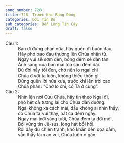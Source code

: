 ```yaml
---
song_number: 728
title: 728. Trước Khi Rạng Đông
categories: Đời Tín Đồ
sub_categories: Bền Lòng Tin Cậy
draft: false
---
```

<dl><dt>Câu 1:</dt><dd data-verse="1"> Bạn ơi đừng chán nữa, hãy quên đi buồn đau, <br/>Hãy phó bao đau thương lên Chúa nhân từ. <br/>Ngày vui sẽ sớm đến, bóng đêm sẽ dần tan. <br/>Ánh sáng của ban mai tỏa sau đêm dài. <br/>Dù đời nầy tối đen, chớ nên lo ngại chi <br/>Chúa ở với ta luôn, không thiếu thốn gì. <br/>Ðừng quên lời hứa xưa, trước khi lên trời cao <br/>Chúa phán: “Chớ lo chi, có Ta ở cùng”. </dd><dt>Câu 2:</dt><dd data-verse="2">Nhìn lên nơi Cứu Chúa, hãy tin theo Ngài đi, <br/>phó hết cả tương lai cho Chúa dẫn đường. <br/>Ngài không xa cách mãi, dẫu không ai nhìn thấy, <br/>có Chúa ta vui thay, hát ca đêm ngày. <br/>Ngày mai trời sáng tươi, Chúa đem ta đời mới, <br/>Bởi vững tin Jê-sus, lòng hát bồi hồi. <br/>Rồi đây dù chiến tranh, khó khăn đến dọa dẫm, <br/>vẫn thấy tâm an vui, Chúa luôn ở gần. </dd></dl>